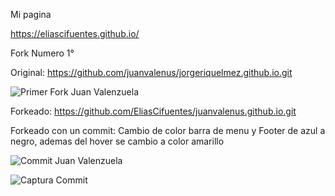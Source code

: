 Mi pagina 

https://eliascifuentes.github.io/

Fork Numero 1° 

Original: https://github.com/juanvalenus/jorgeriquelmez.github.io.git

![Primer Fork Juan Valenzuela](https://github.com/user-attachments/assets/8168c9f1-9940-4d5e-9a11-001a12b954a9)

Forkeado: https://github.com/EliasCifuentes/juanvalenus.github.io.git

Forkeado con un commit: Cambio de color barra de menu y Footer de azul a negro, ademas del hover se cambio a color amarillo

![Commit Juan Valenzuela](https://github.com/user-attachments/assets/181e9bdf-7a40-4611-9798-117f2d7ce70f)

![Captura Commit](https://github.com/user-attachments/assets/36ff5787-67b2-4ff9-a1a4-86c8db55cbe9)



